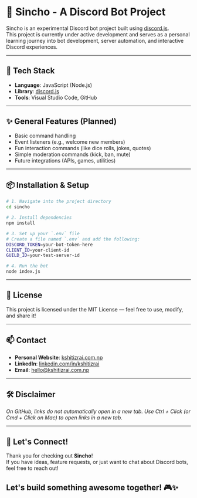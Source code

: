 # 🤖 Sincho - A Discord Bot Project

Sincho is an experimental Discord bot project built using [discord.js](https://discord.js.org/).  
This project is currently under active development and serves as a personal learning journey into bot development, server automation, and interactive Discord experiences.

---

## 🚀 Tech Stack
- **Language**: JavaScript (Node.js)
- **Library**: [discord.js](https://discord.js.org/)
- **Tools**: Visual Studio Code, GitHub

---

## ✨ General Features (Planned)
- Basic command handling
- Event listeners (e.g., welcome new members)
- Fun interaction commands (like dice rolls, jokes, quotes)
- Simple moderation commands (kick, ban, mute)
- Future integrations (APIs, games, utilities)

---

## 📦 Installation & Setup

```bash
# 1. Navigate into the project directory
cd sincho

# 2. Install dependencies
npm install

# 3. Set up your `.env` file
# Create a file named `.env` and add the following:
DISCORD_TOKEN=your-bot-token-here
CLIENT_ID=your-client-id
GUILD_ID=your-test-server-id

# 4. Run the bot
node index.js
```
---

## 📜 License

This project is licensed under the MIT License — feel free to use, modify, and share it!

---

## 📫 Contact

- **Personal Website**: [kshitizrai.com.np](https://kshitizrai.com.np/)
- **LinkedIn**: [linkedin.com/in/kshitizrai](https://linkedin.com/in/kshitizrai/)
- **Email**: [hello@kshitizrai.com.np](mailto:hello@kshitizrai.com.np)

---

## 🛠️ Disclaimer

*On GitHub, links do not automatically open in a new tab. Use Ctrl + Click (or Cmd + Click on Mac) to open links in a new tab.*

---

## 🚀 Let's Connect!

Thank you for checking out **Sincho**!  
If you have ideas, feature requests, or just want to chat about Discord bots, feel free to reach out!

Let's build something awesome together! 🎮✨
---
